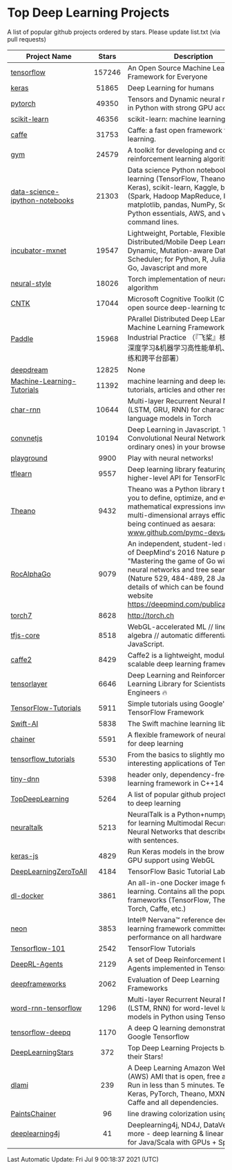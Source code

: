# Top Deep Learning Projects
A list of popular github projects ordered by stars.
Please update list.txt (via pull requests)

|Project Name| Stars | Description |
| ---------- |:-----:| ----------- |
| [tensorflow](https://github.com/tensorflow/tensorflow) | 157246 | An Open Source Machine Learning Framework for Everyone |
| [keras](https://github.com/keras-team/keras) | 51865 | Deep Learning for humans |
| [pytorch](https://github.com/pytorch/pytorch) | 49350 | Tensors and Dynamic neural networks in Python with strong GPU acceleration |
| [scikit-learn](https://github.com/scikit-learn/scikit-learn) | 46356 | scikit-learn: machine learning in Python |
| [caffe](https://github.com/BVLC/caffe) | 31753 | Caffe: a fast open framework for deep learning. |
| [gym](https://github.com/openai/gym) | 24579 | A toolkit for developing and comparing reinforcement learning algorithms. |
| [data-science-ipython-notebooks](https://github.com/donnemartin/data-science-ipython-notebooks) | 21303 | Data science Python notebooks: Deep learning (TensorFlow, Theano, Caffe, Keras), scikit-learn, Kaggle, big data (Spark, Hadoop MapReduce, HDFS), matplotlib, pandas, NumPy, SciPy, Python essentials, AWS, and various command lines. |
| [incubator-mxnet](https://github.com/apache/incubator-mxnet) | 19547 | Lightweight, Portable, Flexible Distributed/Mobile Deep Learning with Dynamic, Mutation-aware Dataflow Dep Scheduler; for Python, R, Julia, Scala, Go, Javascript and more |
| [neural-style](https://github.com/jcjohnson/neural-style) | 18026 | Torch implementation of neural style algorithm |
| [CNTK](https://github.com/microsoft/CNTK) | 17044 | Microsoft Cognitive Toolkit (CNTK), an open source deep-learning toolkit |
| [Paddle](https://github.com/PaddlePaddle/Paddle) | 15968 | PArallel Distributed Deep LEarning: Machine Learning Framework from Industrial Practice （『飞桨』核心框架，深度学习&机器学习高性能单机、分布式训练和跨平台部署） |
| [deepdream](https://github.com/google/deepdream) | 12825 | None |
| [Machine-Learning-Tutorials](https://github.com/ujjwalkarn/Machine-Learning-Tutorials) | 11392 | machine learning and deep learning tutorials, articles and other resources  |
| [char-rnn](https://github.com/karpathy/char-rnn) | 10644 | Multi-layer Recurrent Neural Networks (LSTM, GRU, RNN) for character-level language models in Torch |
| [convnetjs](https://github.com/karpathy/convnetjs) | 10194 | Deep Learning in Javascript. Train Convolutional Neural Networks (or ordinary ones) in your browser. |
| [playground](https://github.com/tensorflow/playground) | 9900 | Play with neural networks! |
| [tflearn](https://github.com/tflearn/tflearn) | 9557 | Deep learning library featuring a higher-level API for TensorFlow. |
| [Theano](https://github.com/Theano/Theano) | 9432 | Theano was a Python library that allows you to define, optimize, and evaluate mathematical expressions involving multi-dimensional arrays efficiently. It is being continued as aesara: www.github.com/pymc-devs/aesara |
| [RocAlphaGo](https://github.com/Rochester-NRT/RocAlphaGo) | 9079 | An independent, student-led replication of DeepMind's 2016 Nature publication, "Mastering the game of Go with deep neural networks and tree search" (Nature 529, 484-489, 28 Jan 2016), details of which can be found on their website https://deepmind.com/publications.html. |
| [torch7](https://github.com/torch/torch7) | 8628 | http://torch.ch |
| [tfjs-core](https://github.com/tensorflow/tfjs-core) | 8518 | WebGL-accelerated ML // linear algebra // automatic differentiation for JavaScript. |
| [caffe2](https://github.com/facebookarchive/caffe2) | 8429 | Caffe2 is a lightweight, modular, and scalable deep learning framework. |
| [tensorlayer](https://github.com/tensorlayer/tensorlayer) | 6646 | Deep Learning and Reinforcement Learning Library for Scientists and Engineers 🔥 |
| [TensorFlow-Tutorials](https://github.com/nlintz/TensorFlow-Tutorials) | 5911 | Simple tutorials using Google's TensorFlow Framework |
| [Swift-AI](https://github.com/Swift-AI/Swift-AI) | 5838 | The Swift machine learning library. |
| [chainer](https://github.com/chainer/chainer) | 5591 | A flexible framework of neural networks for deep learning |
| [tensorflow_tutorials](https://github.com/pkmital/tensorflow_tutorials) | 5530 | From the basics to slightly more interesting applications of Tensorflow |
| [tiny-dnn](https://github.com/tiny-dnn/tiny-dnn) | 5398 | header only, dependency-free deep learning framework in C++14 |
| [TopDeepLearning](https://github.com/aymericdamien/TopDeepLearning) | 5264 | A list of popular github projects related to deep learning |
| [neuraltalk](https://github.com/karpathy/neuraltalk) | 5213 | NeuralTalk is a Python+numpy project for learning Multimodal Recurrent Neural Networks that describe images with sentences. |
| [keras-js](https://github.com/transcranial/keras-js) | 4829 | Run Keras models in the browser, with GPU support using WebGL |
| [DeepLearningZeroToAll](https://github.com/hunkim/DeepLearningZeroToAll) | 4184 | TensorFlow Basic Tutorial Labs |
| [dl-docker](https://github.com/floydhub/dl-docker) | 3861 | An all-in-one Docker image for deep learning. Contains all the popular DL frameworks (TensorFlow, Theano, Torch, Caffe, etc.) |
| [neon](https://github.com/NervanaSystems/neon) | 3853 | Intel® Nervana™ reference deep learning framework committed to best performance on all hardware |
| [Tensorflow-101](https://github.com/sjchoi86/Tensorflow-101) | 2542 | TensorFlow Tutorials |
| [DeepRL-Agents](https://github.com/awjuliani/DeepRL-Agents) | 2129 | A set of Deep Reinforcement Learning Agents implemented in Tensorflow. |
| [deepframeworks](https://github.com/zer0n/deepframeworks) | 2062 | Evaluation of Deep Learning Frameworks |
| [word-rnn-tensorflow](https://github.com/hunkim/word-rnn-tensorflow) | 1296 | Multi-layer Recurrent Neural Networks (LSTM, RNN) for word-level language models in Python using TensorFlow. |
| [tensorflow-deepq](https://github.com/siemanko/tensorflow-deepq) | 1170 | A deep Q learning demonstration using Google Tensorflow |
| [DeepLearningStars](https://github.com/hunkim/DeepLearningStars) | 372 | Top Deep Learning Projects based on their Stars! |
| [dlami](https://github.com/ritchieng/dlami) | 239 | A Deep Learning Amazon Web Service (AWS) AMI that is open, free and works. Run in less than 5 minutes. TensorFlow, Keras, PyTorch, Theano, MXNet, CNTK, Caffe and all dependencies. |
| [PaintsChainer](https://github.com/taizan/PaintsChainer) | 96 | line drawing colorization using chainer |
| [deeplearning4j](https://github.com/deeplearning4j/deeplearning4j) | 41 | Deeplearning4j, ND4J, DataVec and more - deep learning & linear algebra for Java/Scala with GPUs + Spark |

Last Automatic Update: Fri Jul  9 00:18:37 2021 (UTC)
